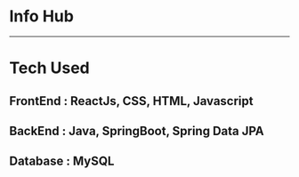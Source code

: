 # Info Hub
-------------------
# Tech Used
FrontEnd : ReactJs, CSS, HTML, Javascript
------
BackEnd : Java, SpringBoot, Spring Data JPA
-----
Database : MySQL
------------------



